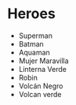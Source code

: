 # Heroes

* Superman
* Batman
* Aquaman
* Mujer Maravilla
* Linterna Verde
* Robin
* Volcán Negro
* Volcan verde
